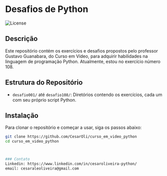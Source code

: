 # Desafios de Python

![License](https://img.shields.io/github/license/CesarOli/curso_em_video_python.svg)

## Descrição

Este repositório contém os exercícios e desafios propostos pelo professor Gustavo Guanabara, do Curso em Vídeo, para adquirir habilidades na linguagem de programação Python. Atualmente, estou no exercício número 108.

## Estrutura do Repositório

- `desafio001/` até `desafio108/`: Diretórios contendo os exercícios, cada um com seu próprio script Python.

## Instalação

Para clonar o repositório e começar a usar, siga os passos abaixo:

```bash
git clone https://github.com/CesarOli/curso_em_video_python
cd curso_em_video_python



### Contato
Linkedin: https://www.linkedin.com/in/cesaroliveira-python/
email: cesaraleoliveira@gmail.com
